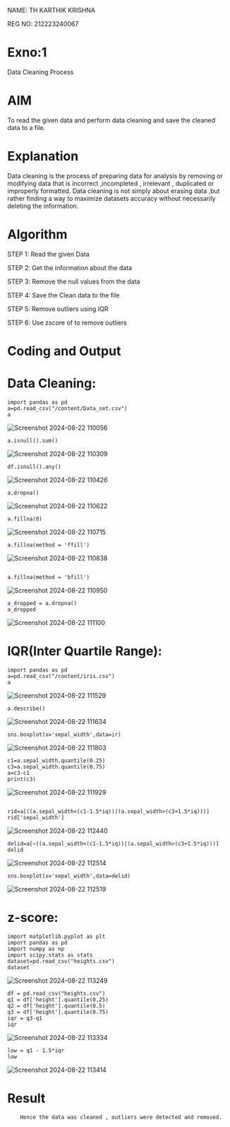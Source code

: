 NAME: TH KARTHIK KRISHNA

REG NO: 212223240067
# Exno:1
Data Cleaning Process

# AIM
To read the given data and perform data cleaning and save the cleaned data to a file.

# Explanation
Data cleaning is the process of preparing data for analysis by removing or modifying data that is incorrect ,incompleted , irrelevant , duplicated or improperly formatted. Data cleaning is not simply about erasing data ,but rather finding a way to maximize datasets accuracy without necessarily deleting the information.

# Algorithm
STEP 1: Read the given Data

STEP 2: Get the information about the data

STEP 3: Remove the null values from the data

STEP 4: Save the Clean data to the file

STEP 5: Remove outliers using IQR

STEP 6: Use zscore of to remove outliers

# Coding and Output

# Data Cleaning:
```
import pandas as pd
a=pd.read_csv("/content/Data_set.csv")
a
```
![Screenshot 2024-08-22 110056](https://github.com/user-attachments/assets/04e33d88-1efd-4c34-9f87-4988f53f09f1)

```
a.isnull().sum()
```
![Screenshot 2024-08-22 110309](https://github.com/user-attachments/assets/a265b44a-9cbe-4714-af88-f11cad26345e)

```
df.isnull().any()

```

![Screenshot 2024-08-22 110426](https://github.com/user-attachments/assets/e576f45e-52c3-4bb6-8efb-aea7ddfe5fe6)

```
a.dropna()
```
![Screenshot 2024-08-22 110622](https://github.com/user-attachments/assets/98ded597-3e15-4e7f-a79f-eadb3729f460)

```
a.fillna(0)
```
![Screenshot 2024-08-22 110715](https://github.com/user-attachments/assets/43b7daca-cbbc-4aa3-8324-1cb7e56d9cdc)

```
a.fillna(method = 'ffill')
```
![Screenshot 2024-08-22 110838](https://github.com/user-attachments/assets/29e39955-ece9-4744-aa48-3aa4e05a3542)

```

a.fillna(method = 'bfill')
```
![Screenshot 2024-08-22 110950](https://github.com/user-attachments/assets/7ae129a8-4f90-45ec-96e6-5be06ad496ce)


```
a_dropped = a.dropna()
a_dropped
```

![Screenshot 2024-08-22 111100](https://github.com/user-attachments/assets/5feaad4a-0a83-4d38-91d8-58a85d9fc80e)

# IQR(Inter Quartile Range):
```
import pandas as pd
a=pd.read_csv("/content/iris.csv")
a
```
![Screenshot 2024-08-22 111529](https://github.com/user-attachments/assets/186915bf-0955-4f15-b4a3-9fc9fa60fea1)


```
a.describe()
```
![Screenshot 2024-08-22 111634](https://github.com/user-attachments/assets/80247d49-0509-4f00-a598-6c89109be920)


```
sns.boxplot(x='sepal_width',data=ir)
```
![Screenshot 2024-08-22 111803](https://github.com/user-attachments/assets/2b4cfd71-326c-4f19-a911-f1d3cd5bf892)

```
c1=a.sepal_width.quantile(0.25)
c3=a.sepal_width.quantile(0.75)
a=c3-c1
print(c3)
```
![Screenshot 2024-08-22 111929](https://github.com/user-attachments/assets/b910ae98-c778-48a9-9c29-15ac92984a9c)

```

rid=a[((a.sepal_width<(c1-1.5*iq))|(a.sepal_width>(c3+1.5*iq)))]
rid['sepal_width']
```

![Screenshot 2024-08-22 112440](https://github.com/user-attachments/assets/5630ea44-e0a6-4f4d-bfa4-eb70c3221927)

```
delid=a[~((a.sepal_width<(c1-1.5*iq))|(a.sepal_width>(c3+1.5*iq)))]
delid

```

![Screenshot 2024-08-22 112514](https://github.com/user-attachments/assets/cb336669-f8c0-4726-a9a9-fb12ef8e7e7a)


```
sns.boxplot(x='sepal_width',data=delid)
```

![Screenshot 2024-08-22 112519](https://github.com/user-attachments/assets/f2c7526d-6d34-4d76-a698-e727ec9309c9)

# z-score:


```
import matplotlib.pyplot as plt
import pandas as pd
import numpy as np
import scipy.stats as stats
dataset=pd.read_csv("heights.csv")
dataset
```
![Screenshot 2024-08-22 113249](https://github.com/user-attachments/assets/e0741663-b725-4ed8-9551-1c5103198e51)

```
df = pd.read_csv("heights.csv")
q1 = df['height'].quantile(0.25)
q2 = df['height'].quantile(0.5)
q3 = df['height'].quantile(0.75)
iqr = q3-q1
iqr
```
![Screenshot 2024-08-22 113334](https://github.com/user-attachments/assets/550b7b66-873b-455f-a22f-3451174067e5)

```
low = q1 - 1.5*iqr
low
```
![Screenshot 2024-08-22 113414](https://github.com/user-attachments/assets/9cf441dd-00c2-4cb1-bf75-dcd8f206f296)


# Result
        Hence the data was cleaned , outliers were detected and removed.
